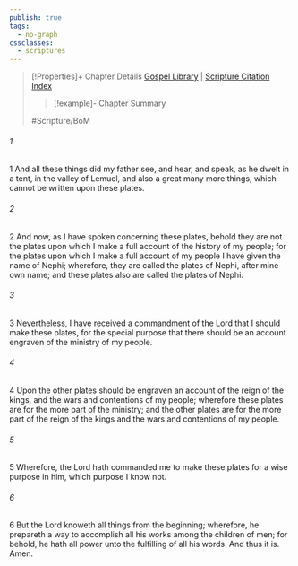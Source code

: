 ```yaml
---
publish: true
tags:
  - no-graph
cssclasses:
  - scriptures
---
```

>[!Properties]+ Chapter Details
>[Gospel Library](https://churchofjesuschrist.org/study/scriptures/bofm/1-ne/9?lang=eng)    |    [Scripture Citation Index](https://scriptures.byu.edu/#0cd09::c0cd09)
>>[!example]- Chapter Summary
>> 
> 
>
>#Scripture/BoM
###### 1
1 And all these things did my father see, and hear, and speak, as he dwelt in a tent, in the valley of Lemuel, and also a great many more things, which cannot be written upon these plates.
###### 2
2 And now, as I have spoken concerning these plates, behold they are not the plates upon which I make a full account of the history of my people; for the plates upon which I make a full account of my people I have given the name of Nephi; wherefore, they are called the plates of Nephi, after mine own name; and these plates also are called the plates of Nephi.
###### 3
3 Nevertheless, I have received a commandment of the Lord that I should make these plates, for the special purpose that there should be an account engraven of the ministry of my people.
###### 4
4 Upon the other plates should be engraven an account of the reign of the kings, and the wars and contentions of my people; wherefore these plates are for the more part of the ministry; and the other plates are for the more part of the reign of the kings and the wars and contentions of my people.
###### 5
5 Wherefore, the Lord hath commanded me to make these plates for a wise purpose in him, which purpose I know not.
###### 6
6 But the Lord knoweth all things from the beginning; wherefore, he prepareth a way to accomplish all his works among the children of men; for behold, he hath all power unto the fulfilling of all his words. And thus it is. Amen.
